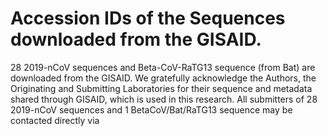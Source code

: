 # Accession IDs of the Sequences downloaded from the GISAID.
28 2019-nCoV sequences and Beta-CoV-RaTG13 sequence (from Bat) are downloaded from the 
GISAID. We gratefully acknowledge the Authors, the Originating and Submitting Laboratories for 
their sequence and metadata shared through GISAID, which is used in this research. All submitters 
of 28 2019-nCoV sequences and 1 BetaCoV/Bat/RaTG13 sequence may be contacted directly via 
